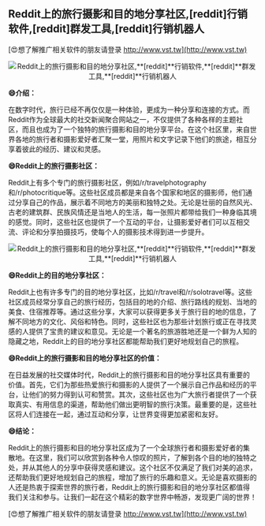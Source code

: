 ## **Reddit上的旅行摄影和目的地分享社区,**[reddit]**行销软件,**[reddit]**群发工具,**[reddit]**行销机器人**

[😍想了解推广相关软件的朋友请登录 http://www.vst.tw](http://www.vst.tw)

 <center><img src="https://vst.tw/MP4/tuiguang/png/5.png" alt="Reddit上的旅行摄影和目的地分享社区,**[reddit]**行销软件,**[reddit]**群发工具,**[reddit]**行销机器人"></center>

**😄介绍：**

在数字时代，旅行已经不再仅仅是一种体验，更成为一种分享和连接的方式。而Reddit作为全球最大的社交新闻聚合网站之一，不仅提供了各种各样的主题社区，而且也成为了一个独特的旅行摄影和目的地分享平台。在这个社区里，来自世界各地的旅行者和摄影爱好者汇聚一堂，用照片和文字记录下他们的旅途，相互分享着彼此的经历、建议和灵感。

**😄Reddit上的旅行摄影社区：**

Reddit上有多个专门的旅行摄影社区，例如/r/travelphotography和/r/photocritique等。这些社区成员都是来自各个国家和地区的摄影师，他们通过分享自己的作品，展示着不同地方的美丽和独特之处。无论是壮丽的自然风光、古老的建筑群、民族风情还是当地人的生活，每一张照片都带给我们一种身临其境的感觉。同时，这些社区也提供了一个互动的平台，让摄影爱好者们可以互相交流、评论和分享拍摄技巧，使每个人的摄影技术得到进一步提升。

 <center><img src="https://vst.tw/MP4/tuiguang/png/7.png" alt="Reddit上的旅行摄影和目的地分享社区,**[reddit]**行销软件,**[reddit]**群发工具,**[reddit]**行销机器人"></center>

**😄Reddit上的目的地分享社区：**

Reddit上也有许多专门的目的地分享社区，比如/r/travel和/r/solotravel等。这些社区成员经常分享自己的旅行经历，包括目的地的介绍、旅行路线的规划、当地的美食、住宿推荐等。通过这些分享，大家可以获得更多关于旅行目的地的信息，了解不同地方的文化、风俗和特色。同时，这些社区也为那些计划旅行或正在寻找灵感的人提供了宝贵的建议和意见。无论是一个著名的旅游胜地还是一个鲜为人知的隐藏之地，Reddit上的目的地分享社区都能帮助我们更好地规划自己的旅程。

**😄Reddit上的旅行摄影和目的地分享社区的价值：**

在日益发展的社交媒体时代，Reddit上的旅行摄影和目的地分享社区具有重要的价值。首先，它们为那些热爱旅行和摄影的人提供了一个展示自己作品和经历的平台，让他们的努力得到认可和赞赏。其次，这些社区也为广大旅行者提供了一个获取真实、有用信息的渠道，帮助他们做出更明智的旅行决策。最重要的是，这些社区将人们连接在一起，通过互动和分享，让世界变得更加紧密和友好。

**😄结论：**

Reddit上的旅行摄影和目的地分享社区成为了一个全球旅行者和摄影爱好者的集散地。在这里，我们可以欣赏到各种令人惊叹的照片，了解到各个目的地的独特之处，并从其他人的分享中获得灵感和建议。这个社区不仅满足了我们对美的追求，还帮助我们更好地规划自己的旅程，增加了旅行的乐趣和意义。无论是喜欢摄影的人还是热衷于探索世界的旅行者，Reddit上的旅行摄影和目的地分享社区都值得我们关注和参与。让我们一起在这个精彩的数字世界中畅游，发现更广阔的世界！

[😍想了解推广相关软件的朋友请登录 http://www.vst.tw](http://www.vst.tw)



